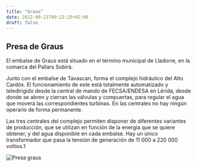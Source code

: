 ```yaml
---
title: "Graus"
date: 2022-09-21T09:22:25+02:00
draft: false
---
```


## Presa de Graus

El embalse de Graus está situado en el término municipal de Lladorre, en la comarca del Pallars Sobirá.

Junto con el embalse de Tavascan, forma el complejo hidráulico del Alto Cardós. El funcionamiento de este está totalmente automatizado y teledirigido desde la central de mando de FECSA/ENDESA en Lérida, desde donde se abren y cierran las válvulas y compuertas, para regular el agua que moverá las correspondientes turbinas. En las centrales no hay ningún operario de forma permanente.

Las tres centrales del complejo permiten disponer de diferentes variantes de producción, que se utilizan en función de la energía que se quiere obtener, y del agua disponible en cada embalse. Hay un único transformador que pasa la tensión de generación de 11 000 a 220 000 voltios.1​

![Presa graus](https://s1.wklcdn.com/image_7/232557/59301526/39625084.700x525.jpg)